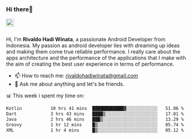 ### Hi there👋
<a href="https://www.linkedin.com/in/rivaldohadiwinata/">
  <img align="left" alt="Rivaldo's LinkedIN" width="22px" src="https://upload.wikimedia.org/wikipedia/commons/8/81/LinkedIn_icon.svg" />
</a>

<br/>
<br/>

Hi, I'm **Rivaldo Hadi Winata**, a passionate Android Developer from Indonesia. 
My passion as android developer lies with dreaming up ideas and making them come true reliable performance. 
I really care about the apps architecture and the performance of the applications that I make with the aim of creating the best user experience in terms of performance.

- 📫 How to reach me: [rivaldohadiwinata@gmail.com](mailto:rivaldohadiwinata@gmail.com)
- 💬 Ask me about anything and let's be friends.

📊 This week i spent my time on:


<!--START_SECTION:waka-->

```txt
Kotlin           10 hrs 41 mins  ████████████▓░░░░░░░░░░░░   51.06 %
Dart             3 hrs 43 mins   ████▒░░░░░░░░░░░░░░░░░░░░   17.81 %
Java             2 hrs 46 mins   ███▒░░░░░░░░░░░░░░░░░░░░░   13.29 %
Groovy           1 hr 12 mins    █▒░░░░░░░░░░░░░░░░░░░░░░░   05.74 %
XML              1 hr 4 mins     █▒░░░░░░░░░░░░░░░░░░░░░░░   05.12 %
```

<!--END_SECTION:waka-->


<!--- 🔭 I’m currently working on Management Order Depot Acun -->

<!--
**rivaldotjioe/rivaldotjioe** is a ✨ _special_ ✨ repository because its `README.md` (this file) appears on your GitHub profile.

Here are some ideas to get you started:

- 🔭 I’m currently working on ...
- 🌱 I’m currently learning ...
- 👯 I’m looking to collaborate on ...
- 🤔 I’m looking for help with ...
- 💬 Ask me about ...
- 📫 How to reach me: ...
- 😄 Pronouns: ...
- ⚡ Fun fact: ...
-->
